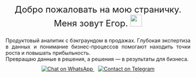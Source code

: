 <p align="center" style="font-size: 24px;">
  Добро пожаловать на мою страничку. Меня зовут Егор.
  <img src="https://github.com/blackcater/blackcater/raw/main/images/Hi.gif" height="32"/>
</p>
<p style="text-align: justify; text-justify: inter-word; margin: 0 auto; max-width: 600px; font-weight: normal;">
Продуктовый аналитик с бэкграундом в продажах. Глубокая экспертиза в данных и понимание бизнес-процессов помогают находить точки роста и повышать прибыльность.<br>
Превращаю данные в решения, а решения — в результаты для бизнеса.
</p>

<div style="text-align: center; margin: 10px 0;">
  <a href="https://wa.me/79823032503" target="_blank" style="margin: 0 5px;">
    <img src="https://img.shields.io/badge/WhatsApp-25D366?style=for-the-badge&logo=whatsapp&logoColor=white" alt="Chat on WhatsApp">
  </a>
  <a href="https://t.me/SHegor74" target="_blank" style="margin: 0 5px;">
    <img src="https://img.shields.io/badge/Telegram-2CA5E0?style=for-the-badge&logo=telegram&logoColor=white" alt="Contact on Telegram">
  </a>
</div>



</h3><!--
**SHegor74/SHegor74** is a ✨ _special_ ✨ repository because its `README.md` (this file) appears on your GitHub profile.

Here are some ideas to get you started:

- 🔭 I’m currently working on ...
- 🌱 I’m currently learning ...
- 👯 I’m looking to collaborate on ...
- 🤔 I’m looking for help with ...
- 💬 Ask me about ...
- 📫 How to reach me: ...
- 😄 Pronouns: ...
- ⚡ Fun fact: ...
-->
